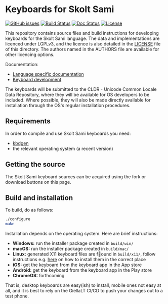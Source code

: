 # Keyboards for Skolt Sami

[![GitHub issues](https://img.shields.io/github/issues-raw/giellalt/keyboard-sms)](https://github.com/giellalt/keyboard-sms/issues)
[![Build Status](https://github.com/giellalt/keyboard-sms/workflows/Build%20Keyboards/badge.svg)](https://github.com/giellalt/keyboard-sms/actions)
[![Doc Status](https://github.com/giellalt/keyboard-sms/workflows/Build%20Docs/badge.svg)](https://github.com/giellalt/keyboard-sms/actions)
[![License](https://img.shields.io/github/license/giellalt/keyboard-sms)](https://github.com/giellalt/keyboard-sms/blob/main/LICENSE)

This repository contains source files and build instructions for
developing keyboards for the Skolt Sami language. The data and
implementations are licenced under LGPLv3, and the licence is
also detailed in the [LICENSE](LICENSE) file of this directory. The authors named
in the AUTHORS file are available for other licencing options.

Documentation:

- [Language specific documentation](https://giellalt.github.io/keyboard-sms)
- [Keyboard development](https://giellalt.github.io/keyboards/Overview.html)

The keyboards will be submitted to the CLDR - Unicode Common Locale Data
Repository, where they will be available for OS developers to be
included. Where possible, they will also be made directly available for
installation through the OS's regular installation procedures.

## Requirements

In order to compile and use Skolt Sami keyboards you need:

- [kbdgen](https://github.com/divvun/kbdgen)
- the relevant operating system (a recent version)

## Getting the source

The Skolt Sami keyboard sources can be acquired using the fork or download
buttons on this page.

## Build and installation

To build, do as follows:

```sh
./configure
make
```

Installation depends on the operating system. Here are brief instructions:

- __Windows:__ run the installer package created in `build/win/`
- __macOS:__ run the installer package created in `build/mac/`
- __Linux:__ generated X11 keyboard files are found in `build/x11/`, follow
  instructions e.g.
  [here](https://paulguerin.medium.com/install-an-additional-keyboard-layout-on-x11-58e53aaef1e4)
  on how to install them in the correct place
- __iOS:__ get the keyboard from the keyboard app in the App store
- __Android:__ get the keyboard from the keyboard app in the Play store
- __ChromeOS:__ forthcoming

That is, desktop keyboards are easy(ish) to install, mobile ones not easy at all,
and it is best to rely on the GiellaLT CI/CD to push your changes out to a test phone.
